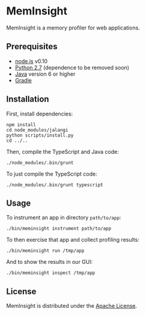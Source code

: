 MemInsight
==========

MemInsight is a memory profiler for web applications.

Prerequisites
-------------

* [node.js](http://nodejs.org) v0.10
* [Python 2.7](https://www.python.org/download/releases/2.7/) (dependence to be removed soon)
* [Java](http://www.oracle.com/technetwork/java/javase/downloads/jdk8-downloads-2133151.html) version 6 or higher
* [Gradle](https://www.gradle.org/)

Installation
------------

First, install dependencies:

    npm install
    cd node_modules/jalangi
    python scripts/install.py
    cd ../..

Then, compile the TypeScript and Java code:

    ./node_modules/.bin/grunt

To just compile the TypeScript code:

    ./node_modules/.bin/grunt typescript


Usage
-----

To instrument an app in directory `path/to/app`:

    ./bin/meminsight instrument path/to/app

To then exercise that app and collect profiling results:

    ./bin/meminsight run /tmp/app

And to show the results in our GUI:

    ./bin/meminsight inspect /tmp/app

License
-------

MemInsight is distributed under the
[Apache License](http://www.apache.org/licenses/LICENSE-2.0.html).
